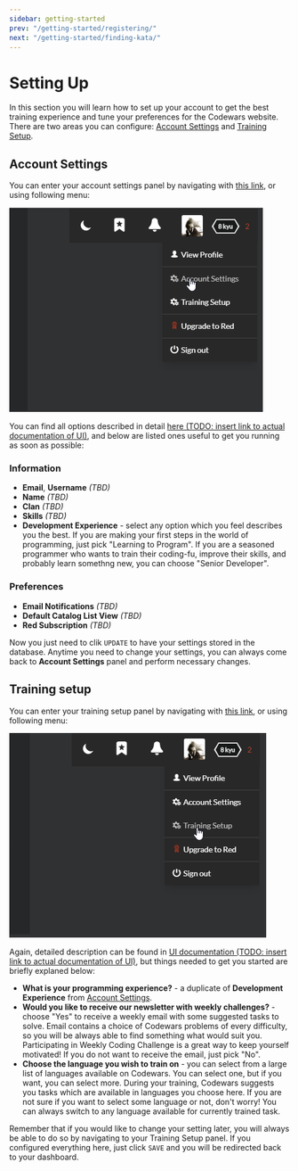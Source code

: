 ```yaml
---
sidebar: getting-started
prev: "/getting-started/registering/"
next: "/getting-started/finding-kata/"
---
```


# Setting Up

In this section you will learn how to set up your account to get the best training experience and tune your preferences for the Codewars website. There are two areas you can configure: [Account Settings](#account-settings) and [Training Setup](#training-setup).

## Account Settings

You can enter your account settings panel by navigating with [this link](https://www.codewars.com/users/edit), or using following menu:

![Account Settings menu](./img/setting-up_01_account-menu.png)

You can find all options described in detail [here (TODO: insert link to actual documentation of UI)](), and below are listed ones useful to get you running as soon as possible:

### Information

 - **Email**, **Username** *(TBD)*
 - **Name** *(TBD)*
 - **Clan** *(TBD)*
 - **Skills** *(TBD)*
 - **Development Experience** - select any option which you feel describes you the best. If you are making your first steps in the world of programming, just pick "Learning to Program". If you are a seasoned programmer who wants to train their coding-fu, improve their skills, and probably learn somethng new, you can choose "Senior Developer".

### Preferences

 - **Email Notifications** *(TBD)*
 - **Default Catalog List View** *(TBD)*
 - **Red Subscription** *(TBD)*

Now you just need to clik `UPDATE` to have your settings stored in the database. Anytime you need to change your settings, you can always come back to **Account Settings** panel and perform necessary changes.

## Training setup

You can enter your training setup panel by navigating with [this link](https://www.codewars.com/trainer/setup), or using following menu:

![Training Setup menu](./img/setting-up_02_training-menu.png)

Again, detailed description can be found in [UI documentation (TODO: insert link to actual documentation of UI)](), but things needed to get you started are briefly explaned below:

- **What is your programming experience?** - a duplicate of **Development Experience** from [Account Settings](#account-settings).
- **Would you like to receive our newsletter with weekly challenges?** - choose "Yes" to receive a weekly email with some suggested tasks to solve. Email contains a choice of Codewars problems of every difficulty, so you will be always able to find something what would suit you. Participating in Weekly Coding Challenge is a great way to keep yourself motivated! If you do not want to receive the email, just pick "No".
- **Choose the language you wish to train on** - you can select from a large list of languages available on Codewars. You can select one, but if you want, you can select more. During your training, Codewars suggests you tasks which are available in languages you choose here. If you are not sure if you want to select some language or not, don't worry! You can always switch to any language available for currently trained task.

Remember that if you would like to change your setting later, you will always be able to do so by navigating to your Training Setup panel. If you configured everything here, just click `SAVE` and you will be redirected back to your dashboard.

